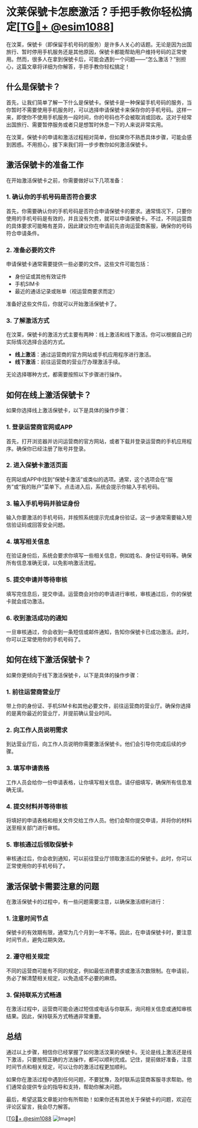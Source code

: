 # 汶莱保號卡怎麽激活？手把手教你轻松搞定[[TG💪+ @esim1088](https://t.me/s/esim1088)]

在汶莱，保號卡（即保留手机号码的服务）是许多人关心的话题。无论是因为出国旅行、暂时停用手机服务还是其他原因，保號卡都能帮助用户维持号码的正常使用。然而，很多人在拿到保號卡后，可能会遇到一个问题——“怎么激活？”别担心，这篇文章将详细为你解答，手把手教你轻松搞定！

## 什么是保號卡？

首先，让我们简单了解一下什么是保號卡。保號卡是一种保留手机号码的服务，当你暂时不需要使用手机服务时，可以选择申请保號卡来保存你的手机号码。这样一来，即使你不使用手机服务一段时间，你的号码也不会被取消或回收。这对于经常出国旅行、需要暂停服务或者只是想暂时休息一下的人来说非常实用。

在汶莱，保號卡的申请和激活过程相对简单，但如果你不熟悉具体步骤，可能会感到困惑。不用担心，接下来我们将一步步教你如何激活保號卡。

## 激活保號卡的准备工作

在开始激活保號卡之前，你需要做好以下几项准备：

### 1. 确认你的手机号码是否符合要求

首先，你需要确认你的手机号码是否符合申请保號卡的要求。通常情况下，只要你使用的手机号码是有效的，并且没有欠费，就可以申请保號卡。不过，不同运营商的具体要求可能略有差异，因此建议你在申请前先咨询运营商客服，确保你的号码符合申请条件。

### 2. 准备必要的文件

申请保號卡通常需要提供一些必要的文件。这些文件可能包括：

- 身份证或其他有效证件
- 手机SIM卡
- 最近的通话记录或账单（视运营商要求而定）

准备好这些文件后，你就可以开始激活保號卡了。

### 3. 了解激活方式

在汶莱，保號卡的激活方式主要有两种：线上激活和线下激活。你可以根据自己的实际情况选择合适的方式。

- **线上激活**：通过运营商的官方网站或手机应用程序进行激活。
- **线下激活**：前往运营商的营业厅办理激活手续。

无论选择哪种方式，都需要按照以下步骤进行操作。

## 如何在线上激活保號卡？

如果你选择线上激活保號卡，以下是具体的操作步骤：

### 1. 登录运营商官网或APP

首先，打开浏览器并访问运营商的官方网站，或者下载并登录运营商的手机应用程序。确保你已经注册了账号并登录。

### 2. 进入保號卡激活页面

在网站或APP中找到“保號卡激活”或类似的选项。通常，这个选项会在“服务”或“我的账户”菜单下。点击进入后，系统会提示你输入手机号码。

### 3. 输入手机号码并验证身份

输入你要激活的手机号码，并按照系统提示完成身份验证。这一步通常需要输入短信验证码或回答安全问题。

### 4. 填写相关信息

在验证身份后，系统会要求你填写一些相关信息，例如姓名、身份证号码等。确保所有信息准确无误，以免影响激活流程。

### 5. 提交申请并等待审核

填写完信息后，提交申请。运营商会对你的申请进行审核，审核通过后，你的保號卡就会成功激活。

### 6. 收到激活成功的通知

一旦审核通过，你会收到一条短信或邮件通知，告知你保號卡已成功激活。此时，你可以正常使用你的手机号码了。

## 如何在线下激活保號卡？

如果你更倾向于线下激活保號卡，以下是具体的操作步骤：

### 1. 前往运营商营业厅

带上你的身份证、手机SIM卡和其他必要文件，前往运营商的营业厅。确保你选择的是离你最近的营业厅，并提前确认营业时间。

### 2. 向工作人员说明需求

到达营业厅后，向工作人员说明你需要激活保號卡。他们会引导你完成后续的步骤。

### 3. 填写申请表格

工作人员会给你一份申请表格，让你填写相关信息。请仔细填写，确保所有信息准确无误。

### 4. 提交材料并等待审核

将填好的申请表格和相关文件交给工作人员。他们会帮你提交申请，并将你的材料送至相关部门进行审核。

### 5. 审核通过后领取保號卡

审核通过后，你会收到通知，可以前往营业厅领取激活后的保號卡。此时，你可以正常使用你的手机号码了。

## 激活保號卡需要注意的问题

在激活保號卡的过程中，有一些问题需要注意，以确保激活顺利进行：

### 1. 注意时间节点

保號卡的有效期有限，通常为几个月到一年不等。因此，在申请保號卡时，要注意时间节点，避免过期失效。

### 2. 遵守相关规定

不同的运营商可能有不同的规定，例如最低消费要求或激活次数限制。在申请前，务必了解清楚相关规定，以免造成不必要的麻烦。

### 3. 保持联系方式畅通

在激活过程中，运营商可能会通过短信或电话与你联系，询问相关信息或通知审核结果。因此，保持联系方式畅通非常重要。

## 总结

通过以上步骤，相信你已经掌握了如何激活汶莱的保號卡。无论是线上激活还是线下激活，只要按照正确的方法操作，都可以顺利完成。记住，提前做好准备，注意时间节点和相关规定，可以让你的激活过程更加顺利。

如果你在激活过程中遇到任何问题，不要犹豫，及时联系运营商客服寻求帮助。他们通常会提供专业的指导和支持，帮助你解决问题。

最后，希望这篇文章能对你有所帮助！如果你还有其他关于保號卡的问题，欢迎在评论区留言，我会尽力解答。

[[TG💪+ @esim1088](https://t.me/s/esim1088) ![Image](https://i.postimg.cc/4NQfJmqS/Snipaste-2025-05-13-00-14-12.png)]